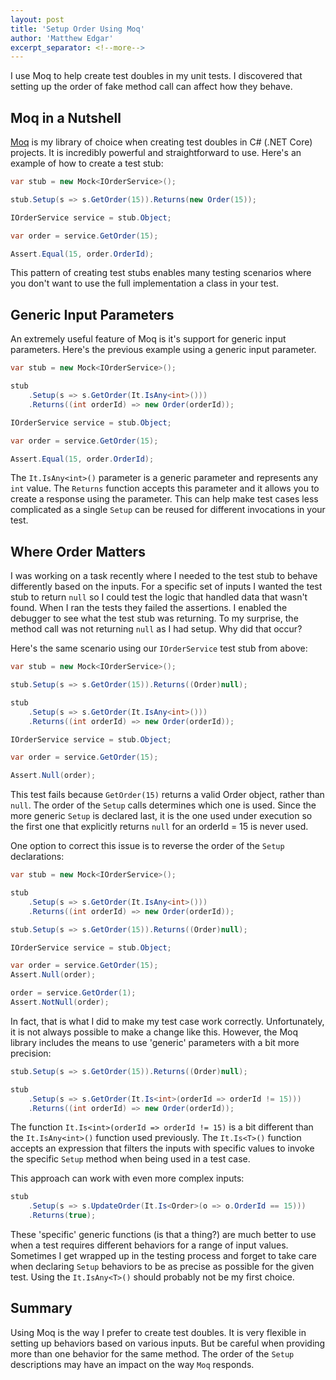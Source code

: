 ```yaml
---
layout: post
title: 'Setup Order Using Moq'
author: 'Matthew Edgar'
excerpt_separator: <!--more-->
---
```


I use Moq to help create test doubles in my unit tests. I discovered that setting up the order of fake method call can affect how they behave.

<!--more-->

## Moq in a Nutshell

[Moq][moq] is my library of choice when creating test doubles in C# (.NET Core) projects. It is incredibly powerful and straightforward to use. Here's an example of how to create a test stub:

```csharp
var stub = new Mock<IOrderService>();

stub.Setup(s => s.GetOrder(15)).Returns(new Order(15));

IOrderService service = stub.Object;

var order = service.GetOrder(15);

Assert.Equal(15, order.OrderId);
```

This pattern of creating test stubs enables many testing scenarios where you don't want to use the full implementation a class in your test. 

## Generic Input Parameters

An extremely useful feature of Moq is it's support for generic input parameters. Here's the previous example using a generic input parameter. 

```csharp
var stub = new Mock<IOrderService>();

stub
    .Setup(s => s.GetOrder(It.IsAny<int>()))
    .Returns((int orderId) => new Order(orderId));

IOrderService service = stub.Object;

var order = service.GetOrder(15);

Assert.Equal(15, order.OrderId);
```

The `It.IsAny<int>()` parameter is a generic parameter and represents any `int` value. The `Returns` function accepts this parameter and it allows you to create a response using the parameter. This can help make test cases less complicated as a single `Setup` can be reused for different invocations in your test.

## Where Order Matters

I was working on a task recently where I needed to the test stub to behave differently based on the inputs. For a specific set of inputs I wanted the test stub to return `null` so I could test the logic that handled data that wasn't found. When I ran the tests they failed the assertions. I enabled the debugger to see what the test stub was returning. To my surprise, the method call was not returning `null` as I had setup. Why did that occur?

Here's the same scenario using our `IOrderService` test stub from above:

```csharp
var stub = new Mock<IOrderService>();

stub.Setup(s => s.GetOrder(15)).Returns((Order)null);

stub
    .Setup(s => s.GetOrder(It.IsAny<int>()))
    .Returns((int orderId) => new Order(orderId));

IOrderService service = stub.Object;

var order = service.GetOrder(15);

Assert.Null(order);
```

This test fails because `GetOrder(15)` returns a valid Order object, rather than `null`. The order of the `Setup` calls determines which one is used. Since the more generic `Setup` is declared last, it is the one used under execution so the first one that explicitly returns `null` for an orderId = 15 is never used.

One option to correct this issue is to reverse the order of the `Setup` declarations:

```csharp
var stub = new Mock<IOrderService>();

stub
    .Setup(s => s.GetOrder(It.IsAny<int>()))
    .Returns((int orderId) => new Order(orderId));

stub.Setup(s => s.GetOrder(15)).Returns((Order)null);

IOrderService service = stub.Object;

var order = service.GetOrder(15);
Assert.Null(order);

order = service.GetOrder(1);
Assert.NotNull(order);
```

In fact, that is what I did to make my test case work correctly. Unfortunately, it is not always possible to make a change like this. However, the Moq library includes the means to use 'generic' parameters with a bit more precision:

```csharp
stub.Setup(s => s.GetOrder(15)).Returns((Order)null);

stub
    .Setup(s => s.GetOrder(It.Is<int>(orderId => orderId != 15)))
    .Returns((int orderId) => new Order(orderId));
```

The function `It.Is<int>(orderId => orderId != 15)` is a bit different than the `It.IsAny<int>()` function used previously. The `It.Is<T>()` function accepts an expression that filters the inputs with specific values to invoke the specific `Setup` method when being used in a test case.

This approach can work with even more complex inputs:

```csharp
stub
    .Setup(s => s.UpdateOrder(It.Is<Order>(o => o.OrderId == 15)))
    .Returns(true);
```

These 'specific' generic functions (is that a thing?) are much better to use when a test requires different behaviors for a range of input values. Sometimes I get wrapped up in the testing process and forget to take care when declaring `Setup` behaviors to be as precise as possible for the given test. Using the `It.IsAny<T>()` should probably not be my first choice.

## Summary

Using Moq is the way I prefer to create test doubles. It is very flexible in setting up behaviors based on various inputs. But be careful when providing more than one behavior for the same method. The order of the `Setup` descriptions may have an impact on the way `Moq` responds.


[moq]: https://github.com/moq/moq4
